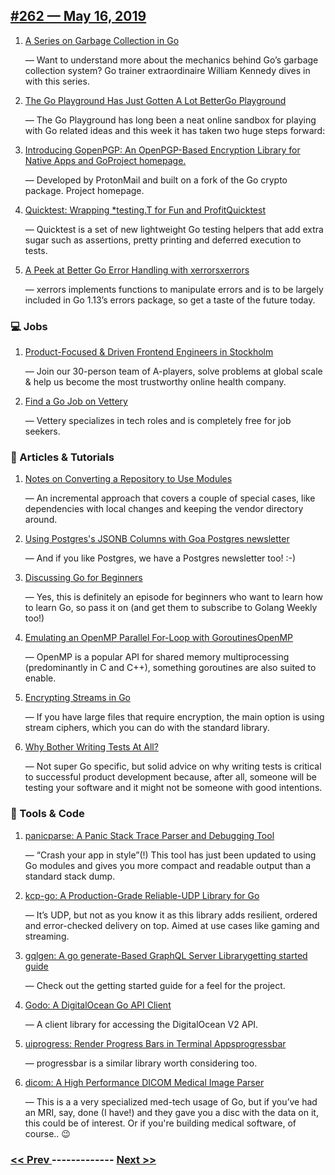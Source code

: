 ## [#262 — May 16, 2019](https://golangweekly.com/issues/262)

1. [A Series on Garbage Collection in Go](https://golangweekly.com/link/63882/web)

     — Want to understand more about the mechanics behind Go’s garbage collection system? Go trainer extraordinaire William Kennedy dives in with this series.
1. [The Go Playground Has Just Gotten A Lot BetterGo Playground](https://golangweekly.com/link/63883/web)

     — The Go Playground has long been a neat online sandbox for playing with Go related ideas and this week it has taken two huge steps forward:

1. [Introducing GopenPGP: An OpenPGP-Based Encryption Library for Native Apps and GoProject homepage.](https://golangweekly.com/link/63888/web)

     — Developed by ProtonMail and built on a fork of the Go crypto package. Project homepage.
1. [Quicktest: Wrapping *testing.T for Fun and ProfitQuicktest](https://golangweekly.com/link/63890/web)

     — Quicktest is a set of new lightweight Go testing helpers that add extra sugar such as assertions, pretty printing and deferred execution to tests.
1. [A Peek at Better Go Error Handling with xerrorsxerrors](https://golangweekly.com/link/63892/web)

     — xerrors implements functions to manipulate errors and is to be largely included in Go 1.13’s errors package, so get a taste of the future today.
### 💻 Jobs

1. [Product-Focused & Driven Frontend Engineers in Stockholm](https://golangweekly.com/link/63894/web)

     — Join our 30-person team of A-players, solve problems at global scale & help us become the most trustworthy online health company.
1. [Find a Go Job on Vettery](https://golangweekly.com/link/63895/web)

     — Vettery specializes in tech roles and is completely free for job seekers.
### 📘 Articles & Tutorials

1. [Notes on Converting a Repository to Use Modules](https://golangweekly.com/link/63896/web)

     — An incremental approach that covers a couple of special cases, like dependencies with local changes and keeping the vendor directory around.
1. [Using Postgres's JSONB Columns with Goa Postgres newsletter](https://golangweekly.com/link/63897/web)

     — And if you like Postgres, we have a Postgres newsletter too! :-)
1. [Discussing Go for Beginners](https://golangweekly.com/link/63899/web)

     — Yes, this is definitely an episode for beginners who want to learn how to learn Go, so pass it on (and get them to subscribe to Golang Weekly too!)
1. [Emulating an OpenMP Parallel For-Loop with GoroutinesOpenMP](https://golangweekly.com/link/63901/web)

     — OpenMP is a popular API for shared memory multiprocessing (predominantly in C and C++), something goroutines are also suited to enable.
1. [Encrypting Streams in Go](https://golangweekly.com/link/63903/web)

     — If you have large files that require encryption, the main option is using stream ciphers, which you can do with the standard library.
1. [Why Bother Writing Tests At All?](https://golangweekly.com/link/63904/web)

     — Not super Go specific, but solid advice on why writing tests is critical to successful product development because, after all, someone will be testing your software and it might not be someone with good intentions.
### 🔧 Tools & Code

1. [panicparse: A Panic Stack Trace Parser and Debugging Tool](https://golangweekly.com/link/63905/web)

     — “Crash your app in style”(!) This tool has just been updated to using Go modules and gives you more compact and readable output than a standard stack dump.
1. [kcp-go: A Production-Grade Reliable-UDP Library for Go](https://golangweekly.com/link/63906/web)

     — It’s UDP, but not as you know it as this library adds resilient, ordered and error-checked delivery on top. Aimed at use cases like gaming and streaming.
1. [gqlgen: A go generate-Based GraphQL Server Librarygetting started guide](https://golangweekly.com/link/63907/web)

     — Check out the getting started guide for a feel for the project.
1. [Godo: A DigitalOcean Go API Client](https://golangweekly.com/link/63910/web)

     — A client library for accessing the DigitalOcean V2 API.
1. [uiprogress: Render Progress Bars in Terminal Appsprogressbar](https://golangweekly.com/link/63911/web)

     — progressbar is a similar library worth considering too.
1. [dicom: A High Performance DICOM Medical Image Parser](https://golangweekly.com/link/63913/web)

     — This is a a very specialized med-tech usage of Go, but if you’ve had an MRI, say, done (I have!) and they gave you a disc with the data on it, this could be of interest. Or if you're building medical software, of course.. 😉

### [ << Prev ](golangweekly-261.md) ------------- [ Next >> ](golangweekly-263.md)